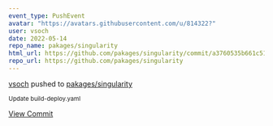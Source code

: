 ```yaml
---
event_type: PushEvent
avatar: "https://avatars.githubusercontent.com/u/814322?"
user: vsoch
date: 2022-05-14
repo_name: pakages/singularity
html_url: https://github.com/pakages/singularity/commit/a3760535b661c5117755d0fa7c76f7a386882c95
repo_url: https://github.com/pakages/singularity
---
```


<a href='https://github.com/vsoch' target='_blank'>vsoch</a> pushed to <a href='https://github.com/pakages/singularity' target='_blank'>pakages/singularity</a>

<small>Update build-deploy.yaml</small>

<a href='https://github.com/pakages/singularity/commit/a3760535b661c5117755d0fa7c76f7a386882c95' target='_blank'>View Commit</a>